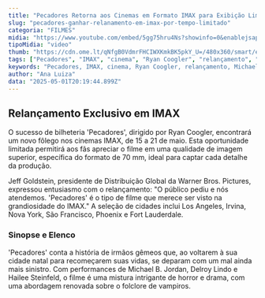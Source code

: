 ```yaml
---
title: "Pecadores Retorna aos Cinemas em Formato IMAX para Exibição Limitada"
slug: "pecadores-ganhar-relanamento-em-imax-por-tempo-limitado"
categoria: "FILMES"
midia: "https://www.youtube.com/embed/5gg75hru4Ns?showinfo=0&enablejsapi=1"
tipoMidia: "video"
thumb: "https://cdn.ome.lt/qNfgB0VdmrFHCIWXKmkBK5pkY_U=/480x360/smart/extras/conteudos/01_OejDUJd.jpg"
tags: ["Pecadores", "IMAX", "cinema", "Ryan Coogler", "relançamento", "Michael B. Jordan"]
keywords: "Pecadores, IMAX, cinema, Ryan Coogler, relançamento, Michael B. Jordan"
author: "Ana Luiza"
data: "2025-05-01T20:19:44.899Z"
---
```


## Relançamento Exclusivo em IMAX

O sucesso de bilheteria 'Pecadores', dirigido por Ryan Coogler, encontrará um novo fôlego nos cinemas IMAX, de 15 a 21 de maio. Esta oportunidade limitada permitirá aos fãs apreciar o filme em uma qualidade de imagem superior, específica do formato de 70 mm, ideal para captar cada detalhe da produção.

Jeff Goldstein, presidente de Distribuição Global da Warner Bros. Pictures, expressou entusiasmo com o relançamento: "O público pediu e nós atendemos. 'Pecadores' é o tipo de filme que merece ser visto na grandiosidade do IMAX." A seleção de cidades inclui Los Angeles, Irvina, Nova York, São Francisco, Phoenix e Fort Lauderdale.

### Sinopse e Elenco

'Pecadores' conta a história de irmãos gêmeos que, ao voltarem à sua cidade natal para recomeçarem suas vidas, se deparam com um mal ainda mais sinistro. Com performances de Michael B. Jordan, Delroy Lindo e Hailee Steinfeld, o filme é uma mistura intrigante de horror e drama, com uma abordagem renovada sobre o folclore de vampiros.